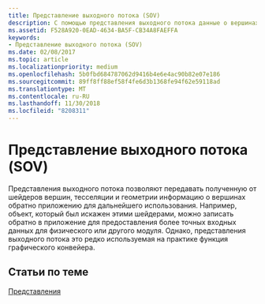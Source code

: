 ```yaml
---
title: Представление выходного потока (SOV)
description: С помощью представления выходного потока данные о вершинах, которые были получены от шейдеров вершин, тесселяции и геометрии, можно передать потоком обратно в приложение для дальнейшего использования.
ms.assetid: F528A920-0EAD-4634-BA5F-CB34A8FAEFFA
keywords:
- Представление выходного потока (SOV)
ms.date: 02/08/2017
ms.topic: article
ms.localizationpriority: medium
ms.openlocfilehash: 5b0fbd684787062d9416b4e6e4ac90b82e07e186
ms.sourcegitcommit: 89ff8ff88ef58f4fe6d3b1368fe94f62e59118ad
ms.translationtype: MT
ms.contentlocale: ru-RU
ms.lasthandoff: 11/30/2018
ms.locfileid: "8208311"
---
```

# <a name="stream-output-view-sov"></a>Представление выходного потока (SOV)


Представления выходного потока позволяют передавать полученную от шейдеров вершин, тесселяции и геометрии информацию о вершинах обратно приложению для дальнейшего использования. Например, объект, который был искажен этими шейдерами, можно записать обратно в приложение для предоставления более точных входных данных для физического или другого модуля. Однако, представления выходного потока это редко используемая на практике функция графического конвейера.

## <a name="span-idrelated-topicsspanrelated-topics"></a><span id="related-topics"></span>Статьи по теме


[Представления](views.md)

 

 




